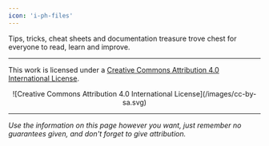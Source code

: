 ```yaml
---
icon: 'i-ph-files'
---
```


Tips, tricks, cheat sheets and documentation treasure trove chest for everyone to read, learn and improve.

***

This work is licensed under a [Creative Commons Attribution 4.0 International License](https://creativecommons.org/licenses/by-sa/4.0/).

<center>![Creative Commons Attribution 4.0 International License](/images/cc-by-sa.svg)</center>

***

_Use the information on this page however you want, just remember no guarantees given, and don't forget to give attribution._
